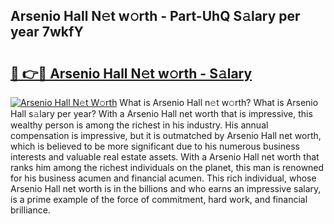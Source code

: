 ## Arsenio Hall N𝚎t w𝚘rth - Part-UhQ S𝚊lary per year 7wkfY

# <h2><a href="http://gc2wo1.nevu.top/?p=Arsenio+Hall">🔗 👉🔴 Arsenio Hall N𝚎t w𝚘rth - S𝚊lary</a></h2>

[![Arsenio Hall N𝚎t W𝚘rth](https://i.imgur.com/Oavwk0R.jpeg)](http://gc2wo1.nevu.top/?p=Arsenio+Hall)
What is Arsenio Hall n𝚎t w𝚘rth? What is Arsenio Hall s𝚊lary per year?
With a Arsenio Hall net worth that is impressive, this wealthy person is among the richest in his industry. His annual compensation is impressive, but it is outmatched by Arsenio Hall net worth, which is believed to be more significant due to his numerous business interests and valuable real estate assets. With a Arsenio Hall net worth that ranks him among the richest individuals on the planet, this man is renowned for his business acumen and financial acumen. This rich individual, whose Arsenio Hall net worth is in the billions and who earns an impressive salary, is a prime example of the force of commitment, hard work, and financial brilliance.
